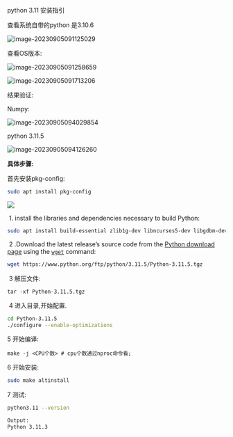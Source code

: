 python 3.11 安装指引



查看系统自带的python 是3.10.6

![image-20230905091125029](C:\Users\sheng\AppData\Roaming\Typora\typora-user-images\image-20230905091125029.png)



查看OS版本:

![image-20230905091258659](C:\Users\sheng\AppData\Roaming\Typora\typora-user-images\image-20230905091258659.png)





![image-20230905091713206](C:\Users\sheng\AppData\Roaming\Typora\typora-user-images\image-20230905091713206.png)

结果验证:

Numpy:

![image-20230905094029854](C:\Users\sheng\AppData\Roaming\Typora\typora-user-images\image-20230905094029854.png)



python 3.11.5

![image-20230905094126260](C:\Users\sheng\AppData\Roaming\Typora\typora-user-images\image-20230905094126260.png)

**具体步骤:**

首先安装pkg-config:

```bash
sudo apt install pkg-config
```

![](C:\Users\sheng\AppData\Roaming\Typora\typora-user-images\image-20230905092138435.png)



​		1. install the libraries and dependencies necessary to build Python:

```bash
sudo apt install build-essential zlib1g-dev libncurses5-dev libgdbm-dev libnss3-dev libssl-dev libreadline-dev libffi-dev libsqlite3-dev wget libbz2-dev
```



​		2 .Download the latest release’s source code from the [Python download page](https://www.python.org/downloads/source/) using the [`wget`](https://linuxize.com/post/wget-command-examples/) command:

```bash
wget https://www.python.org/ftp/python/3.11.5/Python-3.11.5.tgz
```

​        3 解压文件:

```basic
tar -xf Python-3.11.5.tgz
```

​		4 进入目录,开始配置.

```bash
cd Python-3.11.5
./configure --enable-optimizations
```

5 开始编译:

```
make -j <CPU个数> # cpu个数通过nproc命令看;
```

6 开始安装:

```bash
sudo make altinstall
```

7 测试:

```bash
python3.11 --version

Output:
Python 3.11.3
```



